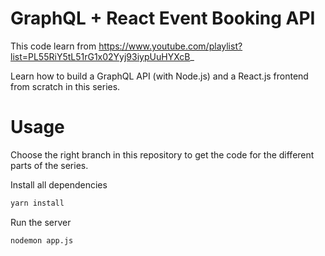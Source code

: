 # GraphQL + React Event Booking API
This code learn from https://www.youtube.com/playlist?list=PL55RiY5tL51rG1x02Yyj93iypUuHYXcB_

Learn how to build a GraphQL API (with Node.js) and a React.js frontend from scratch in this series.

# Usage
Choose the right branch in this repository to get the code for the different parts of the series.

Install all dependencies
```sh
yarn install
```

Run the server
```sh
nodemon app.js
```
